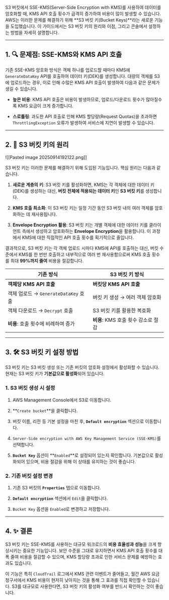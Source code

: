 
S3 버킷에서 SSE-KMS(Server-Side Encryption with KMS)를 사용하여 데이터를 암호화할 때, KMS API 호출 횟수가 급격히 증가하여 비용이 많이 발생할 수 있습니다. AWS는 이러한 문제를 해결하기 위해 **S3 버킷 키(Bucket Keys)**라는 새로운 기능을 도입했습니다. 이 가이드에서는 S3 버킷 키의 원리와 이점, 그리고 콘솔에서 설정하는 방법을 자세히 설명합니다.

---

## 1. 🔍 문제점: SSE-KMS와 KMS API 호출

기존 SSE-KMS 암호화 방식은 객체 하나를 업로드할 때마다 KMS에 `GenerateDataKey` API를 호출하여 데이터 키(DEK)를 생성합니다. 대량의 객체를 S3에 업로드하는 경우, 이로 인해 수많은 KMS API 호출이 발생하여 다음과 같은 문제가 생길 수 있습니다.

- **높은 비용**: KMS API 호출은 비용이 발생하므로, 업로드/다운로드 횟수가 많아질수록 KMS 요금이 크게 증가합니다.
    
- **스로틀링**: 과도한 API 호출로 인해 KMS 할당량(Request Quotas)을 초과하면 `ThrottlingException` 오류가 발생하여 서비스에 지연이 발생할 수 있습니다.

---

## 2. 🔑 S3 버킷 키의 원리

![[Pasted image 20250914192122.png]]

S3 버킷 키는 이러한 문제를 해결하기 위해 도입된 기능입니다. 핵심 원리는 다음과 같습니다.

1. **새로운 계층의 키**: S3 버킷 키를 활성화하면, KMS는 각 객체에 대한 데이터 키(DEK)를 생성하는 대신, **버킷 전체에 적용되는 데이터 키**인 **S3 버킷 키**를 생성합니다.
    
2. **KMS 호출 최소화**: 이 S3 버킷 키는 일정 기간 동안 S3 버킷 내의 여러 객체를 암호화하는 데 재사용됩니다.
    
3. **Envelope Encryption 활용**: S3 버킷 키는 개별 객체에 대한 데이터 키를 클라이언트 측에서 생성하고 암호화하는 **Envelope Encryption**을 활용합니다. 이 과정에서 KMS에 대한 직접적인 API 호출 횟수를 획기적으로 줄입니다.
    

결과적으로, S3 버킷 키는 각 객체 업로드 시마다 KMS에 API를 호출하는 대신, 버킷 수준에서 KMS를 한 번만 호출하고 내부적으로 여러 번 재사용함으로써 KMS 호출 횟수를 최대 **99%까지 줄여** 비용을 절감합니다.

|기존 방식|S3 버킷 키 방식|
|---|---|
|**객체당 KMS API 호출**|**버킷당 KMS API 호출**|
|객체 업로드 → `GenerateDataKey` 호출|버킷 키 생성 → 여러 객체 암호화|
|객체 다운로드 → `Decrypt` 호출|S3 버킷 키를 활용한 복호화|
|**비용**: 호출 횟수에 비례하여 증가|**비용**: KMS 호출 횟수 감소로 절감|

---

## 3. 🛠️ S3 버킷 키 설정 방법

S3 버킷 키는 S3 버킷 생성 또는 기존 버킷의 암호화 설정에서 활성화할 수 있습니다. 현재는 S3 버킷 키가 **기본값으로 활성화**되어 있습니다.

### 1. S3 버킷 생성 시 설정

1. AWS Management Console에서 S3로 이동합니다.
    
2. **`Create bucket`**을 클릭합니다.
    
3. 버킷 이름, 리전 등 기본 설정을 마친 후, **`Default encryption`** 섹션으로 이동합니다.
    
4. `Server-Side encryption with AWS Key Management Service (SSE-KMS)`를 선택합니다.
    
5. **`Bucket Key`** 옵션이 **`Enabled`**로 설정되어 있는지 확인합니다. 기본값으로 활성화되어 있으며, 비용 절감을 위해 이 상태를 유지하는 것이 좋습니다.
    

### 2. 기존 버킷 설정 변경

1. 기존 S3 버킷의 **`Properties`** 탭으로 이동합니다.
    
2. **`Default encryption`** 섹션에서 `Edit`을 클릭합니다.
    
3. `Bucket Key` 옵션을 `Enabled`로 변경하고 저장합니다.

---

## 4. ✨ 결론

S3 버킷 키는 SSE-KMS를 사용하는 대규모 워크로드의 **비용 효율성과 성능**을 크게 향상시키는 중요한 기능입니다. 보안 수준을 그대로 유지하면서 KMS API 호출 횟수를 대폭 줄여 비용을 절감할 수 있으며, KMS 할당량 초과로 인한 서비스 문제를 예방하는 효과도 있습니다.

이 기능은 특히 `CloudTrail` 로그에서 KMS 관련 이벤트가 줄어들고, 월간 AWS 요금 청구서에서 KMS 비용이 현저히 낮아지는 것을 통해 그 효과를 직접 확인할 수 있습니다. S3를 대규모로 사용한다면, S3 버킷 키의 활성화 여부를 반드시 확인하는 것이 좋습니다.